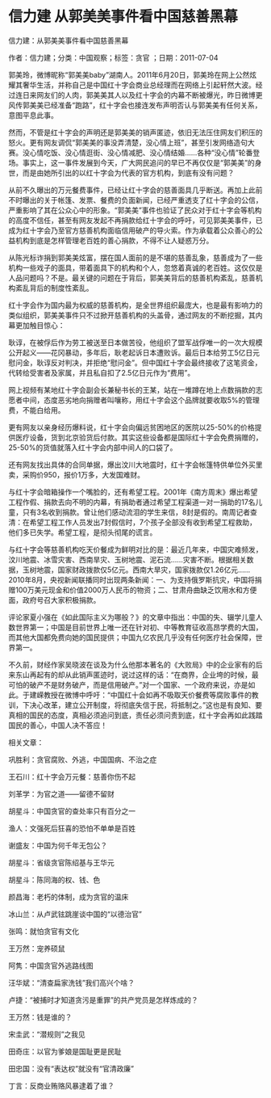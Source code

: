# 信力建  从郭美美事件看中国慈善黑幕  
  
信力建：从郭美美事件看中国慈善黑幕  
作者：信力建；分类：中国观察；标签：贪官 ；日期：2011-07-04  
郭美玲，微博昵称“郭美美baby”湖南人。2011年6月20日，郭美玲在网上公然炫耀其奢华生活，并称自己是中国红十字会商业总经理而在网络上引起轩然大波。经过连日来网友们的人肉，郭美美其人以及红十字会的内幕不断被爆光，昨日微博更风传郭美美已经准备“跑路”，红十字会也接连发布声明否认与郭美美有任何关系，意图平息此事。  
然而，不管是红十字会的声明还是郭美美的销声匿迹，依旧无法压住网友们积压的怒火。更有网友调侃“郭美美的事没弄清楚，没心情上班”，甚至引发网络造句大赛。没心情吃饭、没心情逛街、没心情减肥、没心情结婚……各种“没心情”轮番登场。事实上，这一事件发展到今天，广大网民追问的早已不再仅仅是“郭美美”的身世，而是由她所引出的以红十字会为代表的官方机构，到底有没有问题？  
从前不久曝出的万元餐费事件，已经让红十字会的慈善面具几乎断送。再加上此前不时曝出的关于帐篷、发票、餐费的负面新闻，已经严重透支了红十字会的公信，严重影响了其在公众心中的形象。“郭美美”事件也验证了民众对于红十字会等机构的高度不信任，甚至有网友发起不再捐款给红十字会的呼吁，可见郭美美事件，已成为红十字会乃至官方慈善机构面临信用破产的导火索。作为承载着公众善心的公益机构到底是怎样管理老百姓的善心捐款，不得不让人疑惑万分。  
从陈光标诈捐到郭美美炫富，摆在国人面前的是不堪的慈善乱象，慈善成为了一些机构一些戏子的面具，带着面具下的机构和个人，忽悠着真诚的老百姓。这仅仅是人品问题吗？不是。最关键的问题在于背后，郭美美背后的慈善机构紊乱，慈善机构紊乱背后的制度性紊乱。  
红十字会作为国内最为权威的慈善机构，是全世界组织最庞大，也是最有影响力的类似组织，郭美美事件只不过掀开慈善机构的头盖骨，通过网友的不断挖掘，其内幕更加触目惊心：  
耿谆，在被俘后作为劳工被送至日本做苦役，他组织了盟军战俘唯一的一次大规模公开起义——花冈暴动，多年后，耿老起诉日本遭败诉。最后日本给劳工5亿日元慰问金，耿谆反对判决，并拒绝“慰问金”。但中国红十字会最终接收了这笔资金，代转给受害者及家属，并且私自扣了2.5亿日元作为“费用”。  
网上视频有某地红十字会副会长兼秘书长的王某，站在一堆蹲在地上点数捐款的志愿者中间，态度恶劣地向捐赠者叫嚷称，用红十字会这个品牌就要收取5%的管理费，不能白给用。  
更有网友以亲身经历爆料说，红十字会向偏远贫困地区的医院以25-50%的价格提供医疗设备，货到北京验货后付款。其实这些设备都是国际红十字会免费捐赠的，25-50%的货值就落入红十字会内部中间人的口袋了。  
还有网友找出具体的合同单据，爆出汶川大地震时，红十字会帐篷特供单位外买里卖，采购价950，报价1万多，大发国难财。  
与红十字会暗箱操作一个嘴脸的，还有希望工程。2001年《南方周末》爆出希望工程作假、捐款去向不明的内幕，有捐助者通过希望工程渠道一对一捐助的17名儿童，只有3名收到捐款。曾让他们感动流泪的学生来信，8封是假的。南周记者查清：在希望工程工作人员发出7封假信时，7个孩子全部没有收到希望工程救助，他们多已失学。希望工程，是彻头彻尾的谎言。  
与红十字会等慈善机构吃天价餐成为鲜明对比的是：最近几年来，中国灾难频发，汶川地震、冰雪灾害、西南旱灾、玉树地震、泥石流……灾害不断。根据相关数据，玉树地震，国家财政拨款仅5亿元。西南大旱灾，国家拨款仅1.26亿元……2010年8月，央视新闻联播同时出现两条新闻：一、为支持俄罗斯抗灾，中国将捐赠100万美元现金和价值2000万人民币的物资；二、甘肃舟曲缺乏饮用水和方便面，政府号召大家积极捐款。  
评论家夏小强在《如此国际主义为哪般？》的文章中指出：中国的失、辍学儿童人数世界第一；中国是目前世界上唯一还在针对初、中等教育征收高昂学费的大国，而其他大国都免费向她的国民提供；中国九亿农民几乎没有任何医疗社会保障，世界第一。  
不久前，财经作家吴晓波在谈及为什么他那本著名的《大败局》中的企业家有的后来东山再起有的却从此销声匿迹时，说过这样的话：“在商界，企业垮的时候，最可怕的破产不是财务破产，而是信用破产。”对一个国家、一个政府来说，亦是如此。于建嵘教授在微博中呼吁：“中国红十会如再不吸取天价餐费等腐败事件的教训，下决心改革，建立公开制度，将彻底失信于民，将抵制之。”这也是有良知、要真相的国民的态度，真相必须追问到底，责任必须问责到底，红十字会再如此践踏国民的善心，中国人决不答应！  
  
相关文章：  
巩胜利：贪官腐败、外逃，中国国病、不治之症  
王石川：红十字会万元餐：慈善你伤不起  
刘革学：为官之道——留德不留财  
胡星斗：中国贪官的查处率只有百分之一  
渔人：文强死后狂喜的恐怕不单单是百姓  
谢盛友：中国为何千年无包公？  
胡星斗：省级贪官陈绍基与王华元  
胡星斗：陈同海的权、钱、色  
颜昌海：老朽的体制，成为贪官的温床  
冰山兰：从卢武铉跳崖谈中国的“以德治官”  
张鸣：就怕贪官有文化  
王万然：宠养硕鼠  
阿隽：中国贪官外逃路线图  
汪华斌：“清查扁家洗钱”我们高兴个啥？  
卢捷：“被捕时才知道贪污是重罪”的共产党员是怎样炼成的？  
王万然：钱是谁的？  
宋圭武：“潜规则”之我见  
田奇庄：以官为爹娘是国耻更是民耻  
田忠国：没有“表达权”就没有“官清政廉”  
丁言：反商业贿赂风暴逮着了谁？